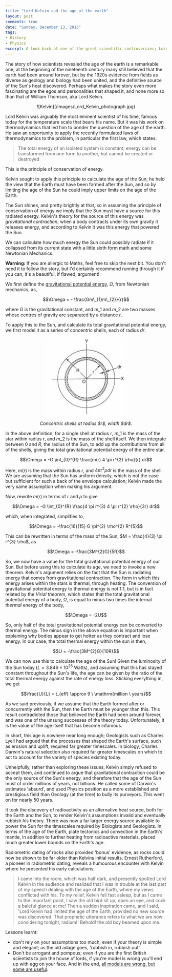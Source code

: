 ```yaml
---
title: "Lord Kelvin and the age of the earth"
layout: post
comments: true
date: "Sunday, December 13, 2015"
tags:
- History
- Physics
excerpt: A look back at one of the great scientific controversies; Lord Kelvin's thermal timescale for the age of the Sun and the Earth
---
```


The story of how scientists revealed the age of the earth is a remarkable one; at the beginning of the nineteenth century many still believed that the earth had been around forever, but by the 1920s evidence from fields as diverse as geology and biology had been united, and the definitive source of the Sun's heat discovered. Perhaps what makes the story even more fascinating are the egos and personalities that shaped it, and none more so than that of William Thomson, aka Lord Kelvin.

<center>![Kelvin](/images/Lord_Kelvin_photograph.jpg)</center>

Lord Kelvin was arguably the most eminent scientist of his time, famous today for the temperature scale that bears his name. But it was his work on thermodynamics that led him to ponder the question of the age of the earth. He saw an opportunity to apply the recently formulated laws of thermodynamics to the problem, in particular the first law, which states:

>  The total energy of an isolated system is constant; energy can be transformed from one form to another, but cannot be created or destroyed

This is the principle of conservation of energy.

Kelvin sought to apply this principle to calculate the age of the Sun; he held the view that the Earth must have been formed after the Sun, and so by limiting the age of the Sun he could imply upper limits on the age of the Earth.

The Sun shines, and pretty brightly at that, so in assuming the principle of conservation of energy we imply that the Sun must have a source for this radiated energy. Kelvin's theory for the source of this energy was *gravitational contraction*; when a body contracts under its own gravity it releases energy, and according to Kelvin it was this energy that powered the Sun.

We can calculate how much energy the Sun could possibly radiate if it collapsed from its current state with a little sixth form math and some Newtonian Mechanics.

**Warning:** If you are allergic to Maths, feel free to skip the next bit. You don't need it to follow the story, but I'd certainly recommend running through it if you can; it's a beautiful, if flawed, argument!

We first define the [gravitational potential energy](https://en.wikipedia.org/wiki/Potential_energy#Gravitational_potential_energy), $\Omega$, from Newtonian mechanics, as,

<center>
$$\Omega = - \frac{Gm\_{1}m\_{2}}{r}$$
</center>

where $G$ is the gravitational constant, and $m\_1$ and $m\_2$ are two masses whose centres of gravity are separated by a distance $r$.

To apply this to the Sun, and calculate its total gravitational potential energy, we first model it as a series of concentric shells, each of radius $dr$.

<img src="/../images/concentric.jpg" title="center" alt="center" style="display: block; margin: auto;" />
<center><i>Concentric shells at radius $r$, width $dr$.</i></center>

In the above definition, for a single shell at radius $r$, $m\_1$ is the mass of the star within radius $r$, and $m\_2$ is the mass of the shell itself. We then integrate between 0 and $R$, the radius of the Sun, to add up the contributions from all of the shells, giving the total gravitational potential energy of the entire star.

<center>
$$\Omega = -G \int_{0}^{R} \frac{m(r) 4 \pi r^{2} \rho}{r} dr$$
</center>

Here, $m(r)$ is the mass within radius $r$, and $4 \pi r^{2} \rho dr$ is the mass of the shell. We are assuming that the Sun has uniform density, which is not the case but sufficient for such a back of the envelope calculation; Kelvin made the very same assumption when making his argument.

Now, rewrite $m(r)$ in terms of $r$ and $\rho$ to give

<center>
$$\Omega = -G \int_{0}^{R} \frac{4 \pi r^{3} 4 \pi r^{2} \rho}{3r} dr$$
</center>

which, when integrated, simplifies to,

<center>
$$\Omega = -\frac{16}{15} G \pi^{2} \rho^{2} R^{5}$$
</center>

This can be rewritten in terms of the mass of the Sun, $M = \frac{4}{3} \pi r^{3} \rho$, as

<center>
$$\Omega = -\frac{3M^{2}G}{5R}$$
</center>

So, we now have a value for the total gravitational potential energy of our Sun. But before using this to calculate its age, we need to invoke a new theorem. Kelvin's argument relies on the fact that the Sun is radiating energy that comes from gravtitational contraction. The form in which this energy arises within the stars is thermal, through heating. The conversion of gravitational potential energy to thermal energy is not 1:1, but is in fact related by the *Virial theorem*, which states that the total gravitational potential energy of a body, $\Omega$, is equal to minus two times the internal *thermal* energy of the body,

<center>
$$\Omega = -2U$$
</center>

So, only half of the total gravitational potential energy can be converted to thermal energy. The minus sign in the above equation is important when explaining why bodies appear to get hotter as they contract and lose energy. In our case, the total thermal energy within the sun is then,

<center>
$$U = -\frac{3M^{2}G}{10R}$$
</center>

We can now use this to calculate the age of the Sun! Given the luminosity of the Sun today ($L = 3.846 \times 10^{26}$ Watts), and assuming that this has stayed constant throughout the Sun's life, the age can be given by the ratio of the total thermal energy against the rate of energy loss. Sticking everything in, we get

<center>
$$\frac{U}{L} = t_{eff} \approx 9 \ \mathrm{million \ years}$$
</center>

As we said previously, if we assume that the Earth formed after or concurrently with the Sun, then the Earth must be younger than this. This result contradicted those that believed the Earth had been around forever, and was one of the unsung successes of the theory today. Unfortunately, it is the value of the age itself that has become infamous.

In short, this age is nowhere near long enough; Geologists such as Charles Lyell had argued that the processes that shaped the Earth's surface, such as erosion and uplift, required far greater timescales. In biology, Charles Darwin's natural selection also required far greater timescales on which to act to account for the variety of species existing today.

Unhelpfully, rather than exploring these issues, Kelvin simply refused to accept them, and continued to argue that gravitational contraction could be the only source of the Sun's energy, and therefore that the age of the Sun must of order millions of years, not billions. He called some of Darwin's estimates 'absurd', and used Physics position as a more established and prestigious field than Geology (at the time) to bully its purveyors. This went on for nearly 50 years.

It took the discovery of radioactivity as an alternative heat source, both for the Earth and the Sun, to render Kelvin's assumptions invalid and eventually rubbish his theory. There was now a far larger energy source available to power the Sun for the timescales required by Biologists and Geologists. In terms of the age of the Earth, plate tectonics and convection in the Earth's mantle, in addition to further heating from radioactive materials, placed much greater lower bounds on the Earth's age.

Radiometric dating of rocks also provided 'bonus' evidence, as rocks could now be shown to be far older than Kelvins initial results. Ernest Rutherford, a pioneer in radiometric dating, reveals a humourous encounter with Kelvin where he presented his early calculations:

>I came into the room, which was half dark, and presently spotted Lord Kelvin in the audience and realized that I was in trouble at the last part of my speech dealing with the age of the Earth, where my views conflicted with his. To my relief, Kelvin fell fast asleep, but as I came to the important point, I saw the old bird sit up, open an eye, and cock a baleful glance at me! Then a sudden inspiration came, and I said, 'Lord Kelvin had limited the age of the Earth, provided no new source was discovered. That prophetic utterance refers to what we are now considering tonight, radium!' Behold! the old boy beamed upon me.

Lessons learnt:

- don't rely on your assumptions too much; even if your theory is simple and elegant; as the old adage goes, 'rubbish in, rubbish out'.
- Don't be arrogant and pompous; even if you are the first British scientists to join the house of lords, if you're model is wrong you'll end up with egg on your face. And in the end, [all models are wrong, but some are useful](https://en.wikipedia.org/wiki/George_E._P._Box).
